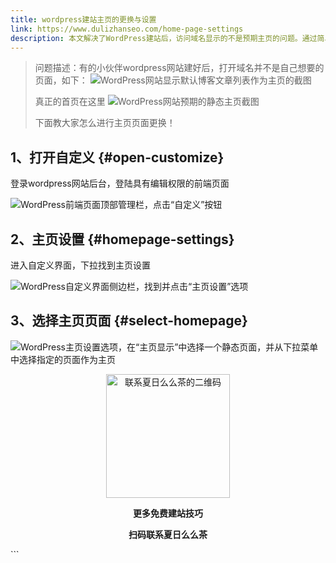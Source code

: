 ```yaml
---
title: wordpress建站主页的更换与设置
link: https://www.dulizhanseo.com/home-page-settings
description: 本文解决了WordPress建站后，访问域名显示的不是预期主页的问题。通过简单的步骤，指导用户如何登录WordPress后台，进入“自定义”设置，找到“主页设置”选项，并将主页设置为指定的静态页面。
---
```


> 问题描述：有的小伙伴wordpress网站建好后，打开域名并不是自己想要的页面，如下：
> ![WordPress网站显示默认博客文章列表作为主页的截图](https://cos.files.maozhishi.com/public/attachments/lfx/1669111684400.png)
>
> 真正的首页在这里
> ![WordPress网站预期的静态主页截图](https://cos.files.maozhishi.com/public/attachments/lfx/1669111684403.png)
>
> 下面教大家怎么进行主页页面更换！

## 1、打开自定义 {#open-customize}

登录wordpress网站后台，登陆具有编辑权限的前端页面

![WordPress前端页面顶部管理栏，点击“自定义”按钮](https://cos.files.maozhishi.com/public/attachments/lfx/1669111684404.png)

## 2、主页设置 {#homepage-settings}

进入自定义界面，下拉找到主页设置

![WordPress自定义界面侧边栏，找到并点击“主页设置”选项](https://cos.files.maozhishi.com/public/attachments/lfx/1669111684405.png)

## 3、选择主页页面 {#select-homepage}

![WordPress主页设置选项，在“主页显示”中选择一个静态页面，并从下拉菜单中选择指定的页面作为主页](https://cos.files.maozhishi.com/public/attachments/lfx/1669111684406.png)

<p style="text-align: center;"><img src="https://cos.files.maozhishi.com/public/attachments/lfx/1669111684413.png" width="198" alt="联系夏日么么茶的二维码" /></p>
<p style="text-align: center;"><strong>更多免费建站技巧</strong></p>
<p style="text-align: center;"><strong>扫码联系夏日么么茶</strong></p>
```
